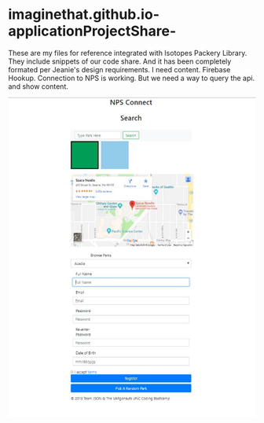 # imaginethat.github.io-applicationProjectShare-
These are my files for reference integrated with Isotopes Packery Library. They include snippets of our code share. And it has been completely formated per Jeanie's design requirements. I need content. Firebase Hookup. Connection to NPS is working. But we need a way to query the api. and show content. 

<img src="layout.jpg">